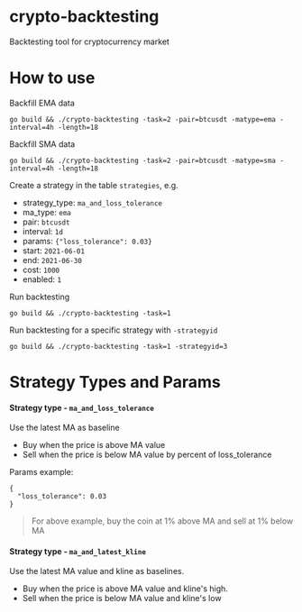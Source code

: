 # crypto-backtesting
Backtesting tool for cryptocurrency market

# How to use

Backfill EMA data

```
go build && ./crypto-backtesting -task=2 -pair=btcusdt -matype=ema -interval=4h -length=18
```

Backfill SMA data

```
go build && ./crypto-backtesting -task=2 -pair=btcusdt -matype=sma -interval=4h -length=18
```

Create a strategy in the table `strategies`, e.g.

* strategy_type: `ma_and_loss_tolerance`
* ma_type: `ema`
* pair: `btcusdt`
* interval: `1d`
* params: `{"loss_tolerance": 0.03}`
* start: `2021-06-01`
* end: `2021-06-30`
* cost: `1000`
* enabled: `1`

Run backtesting

```
go build && ./crypto-backtesting -task=1
```

Run backtesting for a specific strategy with `-strategyid`

```
go build && ./crypto-backtesting -task=1 -strategyid=3
```


# Strategy Types and Params

#### Strategy type - `ma_and_loss_tolerance`

Use the latest MA as baseline

* Buy when the price is above MA value
* Sell when the price is below MA value by percent of loss_tolerance

Params example:

```
{
  "loss_tolerance": 0.03
}
```
> For above example, buy the coin at 1% above MA and sell at 1% below MA

#### Strategy type - `ma_and_latest_kline`

Use the latest MA value and kline as baselines.

* Buy when the price is above MA value and kline's high.
* Sell when the price is below MA value and kline's low



